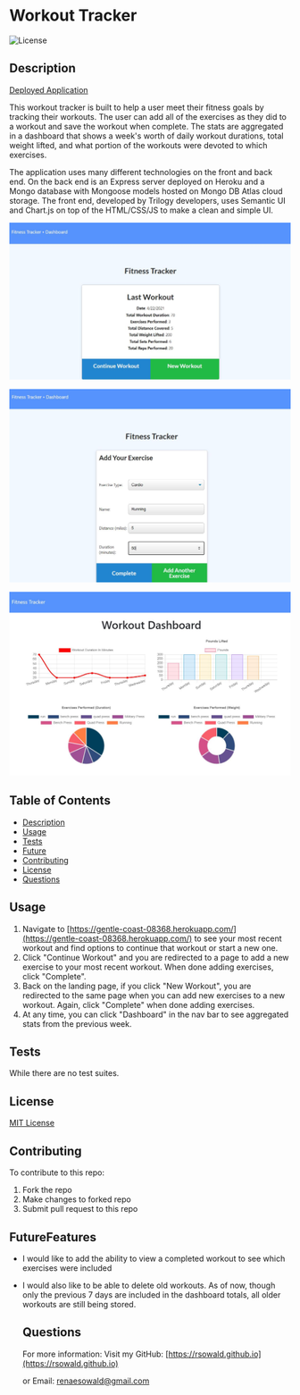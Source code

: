 # Workout Tracker

![License](https://img.shields.io/badge/license-MIT-green.svg)
  
  ## Description

  [Deployed Application](https://gentle-coast-08368.herokuapp.com/)
   
   This workout tracker is built to help a user meet their fitness goals by tracking their workouts. The user can add all of the exercises as they did to a workout and save the workout when complete. The stats are aggregated in a dashboard that shows a week's worth of daily workout durations, total weight lifted, and what portion of the workouts were devoted to which exercises. 
   
The application uses many different technologies on the front and back end. On the back end is an Express server deployed on Heroku and a Mongo database with Mongoose models hosted on Mongo DB Atlas cloud storage. The front end, developed by Trilogy developers, uses Semantic UI and Chart.js on top of the HTML/CSS/JS to make a clean and simple UI.
    
  ![Landing Page](/public/assets/screenshot.jpg)
  
  ![Add Exercises](/public/assets/screenshot2.jpg)

  ![Dashboard](/public/assets/screenshot3.jpg)
  
  ## Table of Contents
  
  * [Description](#description)
  * [Usage](#usage)
  * [Tests](#tests)
  * [Future](#futureFeatures)
  * [Contributing](#contributing)
  * [License](#license)
  * [Questions](#questions)
    
  ## Usage
  1. Navigate to [https://gentle-coast-08368.herokuapp.com/](https://gentle-coast-08368.herokuapp.com/) to see your most recent workout and find options to continue that workout or start a new one.
  1. Click "Continue Workout" and you are redirected to a page to add a new exercise to your most recent workout. When done adding exercises, click "Complete".
  1. Back on the landing page, if you click "New Workout", you are redirected to the same page when you can add new exercises to a new workout. Again, click "Complete" when done adding exercises.
  1. At any time, you can click "Dashboard" in the nav bar to see aggregated stats from the previous week.
  
   ## Tests
  While there are no test suites.

  ## License
  [MIT License](https://choosealicense.com/licenses/mit/)
  
  ## Contributing
  To contribute to this repo:
  1. Fork the repo
  1. Make changes to forked repo
  1. Submit pull request to this repo
  
  ## FutureFeatures
- I would like to add the ability to view a completed workout to see which exercises were included
- I would also like to be able to delete old workouts. As of now, though only the previous 7 days are included in the dashboard totals, all older workouts are still being stored.

  ## Questions
  
  For more information:
  Visit my GitHub: [https://rsowald.github.io](https://rsowald.github.io)

  or Email: renaesowald@gmail.com